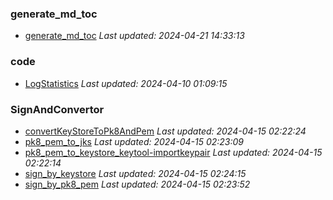 ### generate_md_toc
  - [generate_md_toc](Android/generate_md_toc%5Cgenerate_md_toc.py) _Last updated: 2024-04-21 14:33:13_
### code
  - [LogStatistics](Android/LogStatistics%5Ccode%5CLogStatistics.py) _Last updated: 2024-04-10 01:09:15_
### SignAndConvertor
  - [convertKeyStoreToPk8AndPem](Android/SignAndConvertor%5CconvertKeyStoreToPk8AndPem.sh) _Last updated: 2024-04-15 02:22:24_
  - [pk8_pem_to_jks](Android/SignAndConvertor%5Cpk8_pem_to_jks.sh) _Last updated: 2024-04-15 02:23:09_
  - [pk8_pem_to_keystore_keytool-importkeypair](Android/SignAndConvertor%5Cpk8_pem_to_keystore_keytool-importkeypair.sh) _Last updated: 2024-04-15 02:22:14_
  - [sign_by_keystore](Android/SignAndConvertor%5Csign_by_keystore.sh) _Last updated: 2024-04-15 02:24:15_
  - [sign_by_pk8_pem](Android/SignAndConvertor%5Csign_by_pk8_pem.sh) _Last updated: 2024-04-15 02:23:52_
